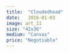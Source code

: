 ```yaml
---
title:  "Cloudedhead"
date:   2016-01-03
image: art_11
size: "42x36"
medium: "Canvas"
price: "Negotiable"
---
```

